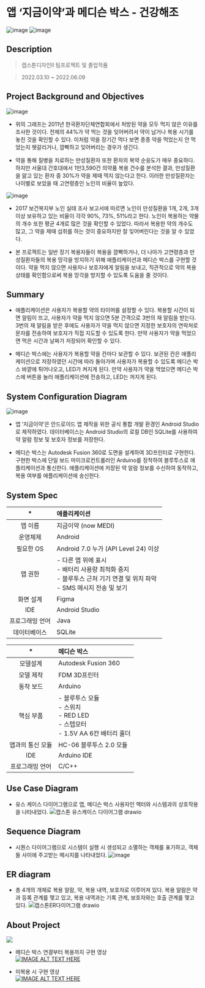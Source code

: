# 앱 ‘지금이약’과 메디슨 박스 - 건강해조
![image](https://user-images.githubusercontent.com/60650967/175776035-fc8db31d-47dd-42b1-8044-a13868ac35f4.png)
![image](https://user-images.githubusercontent.com/60650967/175776042-628d671e-2e9f-44a6-bfb6-c73a5eff7057.png)



## Description

> 캡스톤디자인II 팀프로젝트 및 졸업작품

> 2022.03.10 ~ 2022.06.09  



## Project Background and Objectives

![image](https://user-images.githubusercontent.com/60650967/175776065-137b3652-8b98-4de1-90f3-4cc8881ff5a2.png)
* 위의 그래프는 2011년 한국환자단체연합회에서 처방된 약을 모두 먹지 않은 이유를 조사한 것이다. 전체의 44%가 약 먹는 것을 잊어버려서 약이 남거나 복용 시기를 놓친 것을 확인할 수 있다. 이처럼 약을 장기간 먹다 보면 종종 약을 먹었는지 안 먹었는지 헷갈리거나, 깜빡하고 잊어버리는 경우가 생긴다.  


* 약을 통해 질병을 치료하는 만성질환자 또한 환자의 복약 순응도가 매우 중요하다. 하지만 서울대 간호대에서 1만3,590건 의약품 복용 건수를 분석한 결과, 만성질환을 앓고 있는 환자 중 30%가 약을 제때 먹지 않는다고 한다. 이러한 만성질환자는 나이별로 보았을 때 고연령층인 노인의 비율이 높았다.  


![image](https://user-images.githubusercontent.com/60650967/175776090-b4c21b90-dec4-4d4a-9fc6-9bb5bd032fea.png)
* 2017 보건복지부 노인 실태 조사 보고서에 따르면 노인이 만성질환을 1개, 2개, 3개 이상 보유하고 있는 비율이 각각 90%, 73%, 51%라고 한다. 노인이 복용하는 약물의 개수 또한 평균 4개로 많은 것을 확인할 수 있었다. 따라서 복용한 약의 개수도 많고, 그 약을 제때 섭취를 하는 것이 중요하지만 잘 잊어버린다는 것을 알 수 있었다.  


* 본 프로젝트는 일반 장기 복용자들이 복용을 깜빡하거나, 더 나아가 고연령층과 만성질환자들의 복용 망각을 방지하기 위해 애플리케이션과 메디슨 박스를 구현할 것이다. 약을 먹지 않으면 사용자나 보호자에게 알림을 보내고, 직관적으로 약의 복용 상태를 확인함으로써 복용 망각을 방지할 수 있도록 도움을 줄 것이다.

## Summary
* 애플리케이션은 사용자가 복용할 약의 타이머를 설정할 수 있다. 복용할 시간이 되면 알림이 뜨고, 사용자가 약을 먹지 않으면 5분 간격으로 3번의 재 알림을 받는다. 3번의 재 알림을 받은 후에도 사용자가 약을 먹지 않으면 지정한 보호자의 연락처로 문자를 전송하여 보호자가 직접 지도할 수 있도록 한다. 만약 사용자가 약을 먹었으면 먹은 시간과 날짜가 저장되어 확인할 수 있다.  


* 메디슨 박스에는 사용자가 복용할 약을 칸마다 보관할 수 있다. 보관된 칸은 애플리케이션으로 저장하였던 시간에 따라 돌아가며 사용자가 복용할 수 있도록 메디슨 박스 바깥에 튀어나오고, LED가 켜지게 된다. 만약 사용자가 약을 먹었으면 메디슨 박스에 버튼을 눌러 애플리케이션에 전송하고, LED는 꺼지게 된다.


## System Configuration Diagram
![image](https://user-images.githubusercontent.com/60650967/175776321-a44a8a53-c0bf-4d51-8d5d-d3b821a2ee85.png)
* 앱 ‘지금이약’은 안드로이드 앱 제작을 위한 공식 통합 개발 환경인 Android Studio로 제작하였다. 데이터베이스는 Android Studio의 로컬 DB인 SQLite를 사용하여 약 알람 정보 및 보호자 정보를 저장한다.  

* 메디슨 박스는 Autodesk Fusion 360로 도면을 설계하여 3D프린터로 구현한다. 구현한 박스에 단일 보드 마이크로컨트롤러인 Arduino를 장착하여 블루투스로 애플리케이션과 통신한다. 애플리케이션에 저장된 약 알람 정보를 수신하여 동작하고, 복용 여부를 애플리케이션에 송신한다.  


## System Spec
| * | 애플리케이션 |
|:------:| :- |
| 앱 이름 | 지금이약 (now MEDI) |
| 운영체제 | Android |
| 필요한 OS | Android 7.0 누가 (API Level 24) 이상 |
| 앱 권한 | - 다른 앱 위에 표시 </br>- 배터리 사용량 최적화 중지</br>- 블루투스 근처 기기 연결 및 위치 파악 </br>- SMS 메시지 전송 및 보기 |
| 화면 설계 | Figma |
| IDE | Android Studio |
| 프로그래밍 언어 | Java |
| 데이터베이스 | SQLite |


| * | 메디슨 박스 |
|:------:| :- |
| 모델설계 | Autodesk Fusion 360 |
| 모델 제작 | FDM 3D프린터 |
| 동작 보드 | Arduino |
| 핵심 부품 | - 블루투스 모듈 </br>- 스위치 </br>- RED LED </br>- 스텝모터 </br>- 1.5V AA 6칸 배터리 홀더 |
| 앱과의 통신 모듈 | HC-06 블루투스 2.0 모듈 |
| IDE | Arduino IDE |
| 프로그래밍 언어 | C/C++ |

## Use Case Diagram
* 유스 케이스 다이어그램으로 앱, 메디슨 박스 사용자인 액터와 시스템과의 상호작용을 나타내었다.
![캡스톤 유스캐이스 다이어그램 drawio](https://user-images.githubusercontent.com/60650967/175776699-36ea3157-22fd-4e14-91f4-653b417ea1e5.png)

## Sequence Diagram
* 시퀀스 다이어그램으로 시스템이 실행 시 생성되고 소멸하는 객체를 표기하고, 객체들 사이에 주고받는 메시지를 나타내었다.
![image](https://user-images.githubusercontent.com/60650967/175776893-fc4aa7ef-4f2a-4ab3-9801-81fceed1b280.png)



## ER diagram
* 총 4개의 개체로 복용 알람, 약, 복용 내역, 보호자로 이루어져 있다. 복용 알람은 약과 등록 관계를 맺고 있고, 복용 내역과는 기록 관계, 보호자와는 호출 관계를 맺고 있다.
![캡스톤ER다이어그램 drawio](https://user-images.githubusercontent.com/60650967/175776720-5b13cda4-8c77-43e5-b6ab-515d29358f54.png)



## About Project
<img src="https://img.shields.io/badge/Language-Java|C++-green?style=flat"/>  


* 메디슨 박스 연결부터 복용까지 구현 영상  
[![IMAGE ALT TEXT HERE](http://img.youtube.com/vi/D2fI3xB3ucE/0.jpg)](http://www.youtube.com/watch?v=D2fI3xB3ucE)  


* 미복용 시 구현 영상  
[![IMAGE ALT TEXT HERE](http://img.youtube.com/vi/ITHQxqA9Xog/0.jpg)](http://www.youtube.com/watch?v=ITHQxqA9Xog)  
